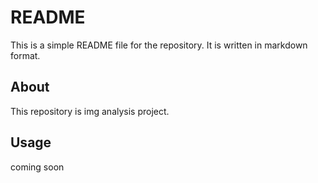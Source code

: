 # README
This is a simple README file for the repository. It is written in markdown format.
## About
This repository is img analysis project.
## Usage
coming soon